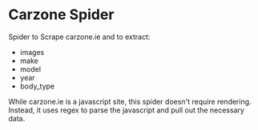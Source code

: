 # Carzone Spider

Spider to Scrape carzone.ie and to extract:

 - images
 - make
 - model 
 - year
 - body_type

While carzone.ie is a javascript site, this spider doesn't require rendering. Instead, it uses regex to parse the javascript and pull out the necessary data.
